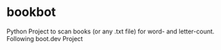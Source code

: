 # bookbot
Python Project to scan books (or any .txt file) for word- and letter-count. Following boot.dev Project
